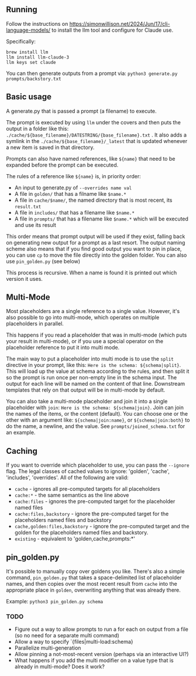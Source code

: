 ## Running

Follow the instructions on https://simonwillison.net/2024/Jun/17/cli-language-models/ to install the llm tool and configure for Claude use.

Specifically:

```
brew install llm
llm install llm-claude-3
llm keys set claude
```

You can then generate outputs from a prompt via: `python3 generate.py prompts/backstory.txt`

## Basic usage

A generate.py that is passed a prompt (a filename) to execute.

The prompt is executed by using `llm` under the covers and then puts the output in a folder like this: `./cache/${base_filename}/DATESTRING/{base_filename}.txt` . It also adds a symlink in the `./cache/${base_filename}/_latest` that is updated whenever a new item is saved in that directory.

Prompts can also have named references, like `${name}` that need to be expanded before the prompt can be executed.

The rules of a reference like `${name}` is, in priority order:
- An input to generate.py of `--overrides name val`
- A file in `golden/` that has a filname like `$name.*`
- A file in `cache/$name/`, the named directory that is most recent, its `result.txt`
- A file in `includes/` that has a filename like `$name.*`
- A file in `prompts/` that has a filename like `$name.*` which will be executed and use its result

This order means that prompt output will be used if they exist, falling back on generating new output for a prompt as a last resort. The output naming scheme also means that if you find good output you want to pin in place, you can use `cp` to move the file directly into the golden folder. You can also use `pin_golden.py` (see below)

This process is recursive. When a name is found it is printed out which version it uses.

## Multi-Mode

Most placeholders are a single reference to a single value. However, it's also possible to go into multi-mode, which operates on multiple placeholders in parallel.

This happens if you read a placeholder that was in multi-mode (which puts your result in multi-mode), or if you use a special operator on the placeholder reference to put it into multi mode.

The main way to put a placeholder into multi mode is to use the `split` directive in your prompt, like this: `Here is the schema: ${schema|split}`. This will load up the value at schema according to the rules, and then split it so the prompt is run once per non-empty line in the schema input. The output for each line will be named on the content of that line. Downstream templates that rely on that output will be in multi-mode by default.

You can also take a multi-mode placeholder and join it into a single placeholder with `join`: `Here is the schema: ${schema|join}`. Join can join the names of the items, or the content (default). You can choose one or the other with an argument like: `${schema|join:name}`, or `${schema|join:both}` to do the name, a newline, and the value. See `prompts/joined_schema.txt` for an example.

## Caching

If you want to override which placeholder to use, you can pass the `--ignore` flag. The legal classes of cached values to ignore: 'golden', 'cache', 'includes', 'overrides'. All of the following are valid:
- `cache` - ignores all pre-computed targets for all placeholders
- `cache:*` - the same semantics as the line above
- `cache:files` - ignores the pre-computed target for the placeholder named files
- `cache:files,backstory` - ignore the pre-computed target for the placeholders named files and backstory
- `cache,golden:files,backstory` - ignore the pre-computed target and the golden for the placeholders named files and backstory.
- `existing` - equivalent to 'golden,cache,prompts:*'

## pin_golden.py

It's possible to manually copy over goldens you like. There's also a simple command, `pin_golden.py` that takes a space-delimited list of placeholder names, and then copies over the most recent result from `cache` into the appropriate place in `golden`, overwriting anything that was already there.

Example: `python3 pin_golden.py schema`

### TODO
- Figure out a way to allow prompts to run a for each on output from a file (so no need for a separate multi command)
- Allow a way to specify `{files|multi-load:schema}
- Parallelize multi-generation
- Allow pinning a not-most-recent version (perhaps via an interactive UI?)
- What happens if you add the multi modifier on a value type that is already in multi-mode? Does it work?